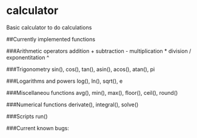 # calculator

Basic calculator to do calculations

##Currently implemented functions

###Arithmetic operators
addition \+
subtraction \-
multiplication \*
division \/
exponentitation \^

###Trigonometry
sin(), cos(), tan(), asin(), acos(), atan(), pi

###Logarithms and powers
log(), ln(), sqrt(), e

###Miscellaneou functions
avg(), min(), max(), floor(), ceil(), round()

###Numerical functions
derivate(), integral(), solve()

###Scripts
run()

###Current known bugs:
